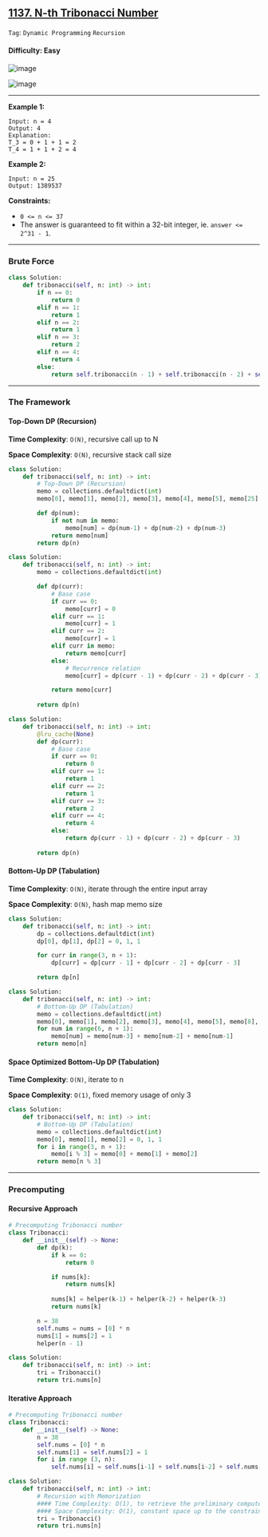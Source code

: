 ## [1137. N-th Tribonacci Number](https://leetcode.com/problems/n-th-tribonacci-number)

```Tag```: ```Dynamic Programming``` ```Recursion```

#### Difficulty: Easy

![image](https://user-images.githubusercontent.com/35042430/218800745-28d757a5-ebbd-4e37-acd9-47e5e4d0e9df.png)

![image](https://user-images.githubusercontent.com/35042430/218800779-f7e4a449-9356-4d98-844b-3126740052ab.png)

---

__Example 1:__
```
Input: n = 4
Output: 4
Explanation:
T_3 = 0 + 1 + 1 = 2
T_4 = 1 + 1 + 2 = 4
```

__Example 2:__
```
Input: n = 25
Output: 1389537
```

__Constraints:__

- ```0 <= n <= 37```
- The answer is guaranteed to fit within a 32-bit integer, ie. ```answer <= 2^31 - 1```.

---

### Brute Force

```Python
class Solution:
    def tribonacci(self, n: int) -> int:
        if n == 0:
            return 0
        elif n == 1:
            return 1
        elif n == 2:
            return 1
        elif n == 3:
            return 2
        elif n == 4:
            return 4
        else:
            return self.tribonacci(n - 1) + self.tribonacci(n - 2) + self.tribonacci(n - 3)
```

---

### The Framework

#### Top-Down DP (Recursion)

__Time Complexity__: ```O(N)```, recursive call up to N

__Space Complexity__: ```O(N)```, recursive stack call size

```Python
class Solution:
    def tribonacci(self, n: int) -> int:
        # Top-Down DP (Recursion)
        memo = collections.defaultdict(int)
        memo[0], memo[1], memo[2], memo[3], memo[4], memo[5], memo[25] = 0, 1, 1, 2, 4, 7, 1389537

        def dp(num):
            if not num in memo:
                memo[num] = dp(num-1) + dp(num-2) + dp(num-3)
            return memo[num]
        return dp(n)
```

```Python
class Solution:
    def tribonacci(self, n: int) -> int:
        memo = collections.defaultdict(int)

        def dp(curr):
            # Base case
            if curr == 0:
                memo[curr] = 0
            elif curr == 1:
                memo[curr] = 1
            elif curr == 2:
                memo[curr] = 1
            elif curr in memo:
                return memo[curr]
            else:
                # Recurrence relation
                memo[curr] = dp(curr - 1) + dp(curr - 2) + dp(curr - 3)

            return memo[curr]
        
        return dp(n)
```

```Python
class Solution:
    def tribonacci(self, n: int) -> int:
        @lru_cache(None)
        def dp(curr):
            # Base case
            if curr == 0:
                return 0
            elif curr == 1:
                return 1
            elif curr == 2:
                return 1
            elif curr == 3:
                return 2
            elif curr == 4:
                return 4
            else:
                return dp(curr - 1) + dp(curr - 2) + dp(curr - 3)
            
        return dp(n)
```

#### Bottom-Up DP (Tabulation)

__Time Complexity__: ```O(N)```, iterate through the entire input array

__Space Complexity__: ```O(N)```, hash map memo size

```Python
class Solution:
    def tribonacci(self, n: int) -> int:
        dp = collections.defaultdict(int)
        dp[0], dp[1], dp[2] = 0, 1, 1

        for curr in range(3, n + 1):
            dp[curr] = dp[curr - 1] + dp[curr - 2] + dp[curr - 3]            

        return dp[n]
```

```Python
class Solution:
    def tribonacci(self, n: int) -> int:
        # Bottom-Up DP (Tabulation)
        memo = collections.defaultdict(int)
        memo[0], memo[1], memo[2], memo[3], memo[4], memo[5], memo[8], memo[25] = 0, 1, 1, 2, 4, 7, 44, 1389537
        for num in range(6, n + 1):
            memo[num] = memo[num-3] + memo[num-2] + memo[num-1]
        return memo[n]
```


#### Space Optimized Bottom-Up DP (Tabulation)

__Time Complexity__: ```O(N)```, iterate to n

__Space Complexity__: ```O(1)```, fixed memory usage of only 3

```Python
class Solution:
    def tribonacci(self, n: int) -> int:
        # Bottom-Up DP (Tabulation)
        memo = collections.defaultdict(int)
        memo[0], memo[1], memo[2] = 0, 1, 1
        for i in range(3, n + 1):
            memo[i % 3] = memo[0] + memo[1] + memo[2]
        return memo[n % 3]
```

---

### Precomputing

#### Recursive Approach

```Python
# Precomputing Tribonacci number
class Tribonacci:
    def __init__(self) -> None:
        def dp(k):
            if k == 0:
                return 0

            if nums[k]:
                return nums[k]
                
            nums[k] = helper(k-1) + helper(k-2) + helper(k-3)
            return nums[k]

        n = 38
        self.nums = nums = [0] * n
        nums[1] = nums[2] = 1
        helper(n - 1)

class Solution:
    def tribonacci(self, n: int) -> int:
        tri = Tribonacci()
        return tri.nums[n]
```

#### Iterative Approach

```Python
# Precomputing Tribonacci number
class Tribonacci:
    def __init__(self) -> None:
        n = 38
        self.nums = [0] * n
        self.nums[1] = self.nums[2] = 1
        for i in range (3, n):
            self.nums[i] = self.nums[i-1] + self.nums[i-2] + self.nums[i-3]

class Solution:
    def tribonacci(self, n: int) -> int:
        # Recursion with Memorization
        #### Time Complexity: O(1), to retrieve the preliminary computed Tribonacci number
        #### Space Complexity: O(1), constant space up to the constraint
        tri = Tribonacci()
        return tri.nums[n]
```
